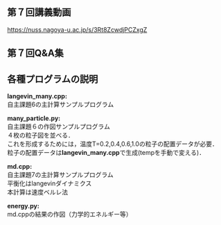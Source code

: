 ## 第７回講義動画 <br>
https://nuss.nagoya-u.ac.jp/s/3Rt8ZcwdjPCZxgZ
## 第７回Q&A集

## 各種プログラムの説明　<br>
**langevin_many.cpp:**<br>
自主課題6の主計算サンプルプログラム<br>

**many_particle.py:**<br>
自主課題６の作図サンプルプログラム<br>
４枚の粒子図を並べる．<br>
これを形成するためには，温度T=0.2,0.4,0.6,1.0の粒子の配置データが必要．<br>
粒子の配置データは**langevin_many.cpp**で生成(tempを手動で変える)．<br>

**md.cpp:**<br>
自主課題7の主計算サンプルプログラム<br>
平衡化はlangevinダイナミクス<br>
本計算は速度ベルレ法

**energy.py:**<br>
md.cppの結果の作図（力学的エネルギー等）
